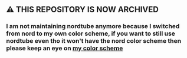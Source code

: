 ## ⚠️ THIS REPOSITORY IS NOW ARCHIVED
### I am not maintaining nordtube anymore because I switched from nord to my own color scheme, if you want to still use nordtube even tho it won't have the nord color scheme then please keep an eye on [my color scheme](https://github.com/azure-moon)
